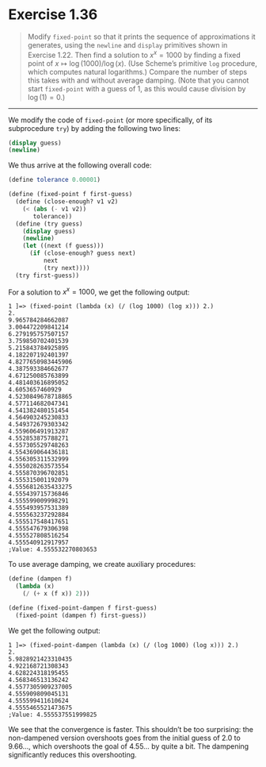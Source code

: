 # Exercise 1.36

> Modify `fixed-point` so that it prints the sequence of approximations it generates, using the `newline` and `display` primitives shown in Exercise 1.22.
> Then find a solution to $x^x = 1000$ by finding a fixed point of $x \mapsto \log(1000) / \log(x)$.
> (Use Scheme’s primitive `log` procedure, which computes natural logarithms.)
> Compare the number of steps this takes with and without average damping.
> (Note that you cannot start `fixed-point` with a guess of $1$, as this would cause division by $\log(1) = 0$.)

---

We modify the code of `fixed-point` (or more specifically, of its subprocedure `try`) by adding the following two lines:
```scheme
(display guess)
(newline)
```
We thus arrive at the following overall code:
```scheme
(define tolerance 0.00001)

(define (fixed-point f first-guess)
  (define (close-enough? v1 v2)
    (< (abs (- v1 v2))
       tolerance))
  (define (try guess)
    (display guess)
    (newline)
    (let ((next (f guess)))
      (if (close-enough? guess next)
          next
          (try next))))
  (try first-guess))
```

For a solution to $x^x = 1000$, we get the following output:
```text
1 ]=> (fixed-point (lambda (x) (/ (log 1000) (log x))) 2.)
2.
9.965784284662087
3.004472209841214
6.279195757507157
3.759850702401539
5.215843784925895
4.182207192401397
4.8277650983445906
4.387593384662677
4.671250085763899
4.481403616895052
4.6053657460929
4.5230849678718865
4.577114682047341
4.541382480151454
4.564903245230833
4.549372679303342
4.559606491913287
4.552853875788271
4.557305529748263
4.554369064436181
4.556305311532999
4.555028263573554
4.555870396702851
4.555315001192079
4.5556812635433275
4.555439715736846
4.555599009998291
4.555493957531389
4.555563237292884
4.555517548417651
4.555547679306398
4.555527808516254
4.555540912917957
;Value: 4.555532270803653
```

To use average damping, we create auxiliary procedures:
```scheme
(define (dampen f)
  (lambda (x)
    (/ (+ x (f x)) 2)))

(define (fixed-point-dampen f first-guess)
  (fixed-point (dampen f) first-guess))
```

We get the following output:
```text
1 ]=> (fixed-point-dampen (lambda (x) (/ (log 1000) (log x))) 2.)
2.
5.9828921423310435
4.922168721308343
4.628224318195455
4.568346513136242
4.5577305909237005
4.555909809045131
4.555599411610624
4.5555465521473675
;Value: 4.555537551999825
```

We see that the convergence is faster.
This shouldn’t be too surprising:
the non-dampened version overshoots goes from the initial guess of 2.0 to 9.66…, which overshoots the goal of 4.55… by quite a bit.
The dampening significantly reduces this overshooting.

